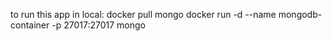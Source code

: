 to run this app in local:
docker pull mongo
docker run -d --name mongodb-container -p 27017:27017 mongo